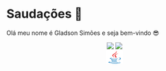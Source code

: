 
# Saudações 👋
Olá meu nome é Gladson Simões e seja bem-vindo 😎
<div align="center">


<img height="150em" src="https://github-readme-stats.vercel.app/api?username=gladsonsimoes&show_icons=true&theme=dark&include_all_commits=true&count_private=true"/>
 <img height="150em" src="https://github-readme-stats.vercel.app/api/top-langs/?username=gladsonsimoes&layout=compact&langs_count=7&theme=dark"/> 
 
  <div>
  <img align="" alt="JAVA" height="31" width="40" src="https://github.com/devicons/devicon/blob/master/icons/java/java-original.svg">
</div>


<!--
**gladsonsimoes/gladsonsimoes** is a ✨ _special_ ✨ repository because its `README.md` (this file) appears on your GitHub profile.

Here are some ideas to get you started:

- 🔭 I’m currently working on ...
- 🌱 I’m currently learning ...
- 👯 I’m looking to collaborate on ...
- 🤔 I’m looking for help with ...
- 💬 Ask me about ...
- 📫 How to reach me: ...
- 😄 Pronouns: ...
- ⚡ Fun fact: ...
-->
